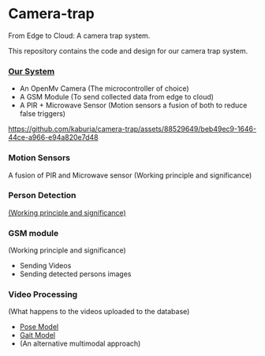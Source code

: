 # Camera-trap
From Edge to Cloud: A camera trap system.

This repository contains the code and design for our camera trap system.
### [Our System](https://docs.google.com/document/d/1WPm2xWWwLzJluhMEWMM7Aj1WGRfoWpEMaXbJTH9pCGA/edit#heading=h.26j9pw1665s3)
- An OpenMv Camera (The microcontroller of choice)
- A GSM Module (To send collected data from edge to cloud)
- A PIR + Microwave Sensor (Motion sensors a fusion of both to reduce false triggers)

https://github.com/kaburia/camera-trap/assets/88529649/beb49ec9-1646-44ce-a966-e94a820e7d48

### Motion Sensors
A fusion of PIR and Microwave sensor
(Working principle and significance)

### Person Detection
[(Working principle and significance)](https://github.com/kaburia/camera-trap/tree/main/person-detection)

### GSM module
(Working principle and significance)
- Sending Videos
- Sending detected persons images

### Video Processing
(What happens to the videos uploaded to the database)
- [Pose Model](https://github.com/Antony-gitau/AJA-pose)
- [Gait Model](https://github.com/kaburia/animal-poses4population)
- (An alternative multimodal approach)


